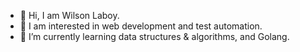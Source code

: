 - 👋 Hi, I am Wilson Laboy.
- 👀 I am interested in web development and test automation.
- 🌱 I’m currently learning data structures & algorithms, and Golang.
